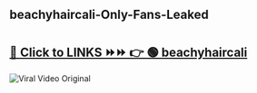 
 ## beachyhaircali-Only-Fans-Leaked

# <h2><a href="https://clipsfans.com/beachyhaircali&ref=git">🔗 Click to LINKS ⏩⏩ 👉 🟢 beachyhaircali </a></h2>

<a href="https://clipsfans.com/beachyhaircali&ref=git" rel="nofollow" data-target="animated-image.originalLink"><img src="https://i.ibb.co.com/xMMVF88/686577567.gif" alt="Viral Video Original" style="max-width: 100%; display: inline-block;" data-target="animated-image.originalImage"></a>
